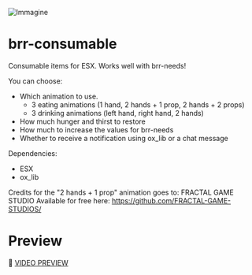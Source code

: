 ![Immagine](https://r2.fivemanage.com/U0ult3ptgFxO6kTpmb6mn/consumable.png)

# brr-consumable

Consumable items for ESX. Works well with brr-needs!

You can choose:

- Which animation to use.
  - 3 eating animations (1 hand, 2 hands + 1 prop, 2 hands + 2 props)
  - 3 drinking animations (left hand, right hand, 2 hands)
- How much hunger and thirst to restore
- How much to increase the values for brr-needs
- Whether to receive a notification using ox_lib or a  chat message

Dependencies:

- ESX
- ox_lib

Credits for the "2 hands + 1 prop" animation goes to: FRACTAL GAME STUDIO
Available for free here: https://github.com/FRACTAL-GAME-STUDIOS/

# Preview

🎥 [VIDEO PREVIEW](https://www.youtube.com/watch?v=ugjElgP3ezI)
